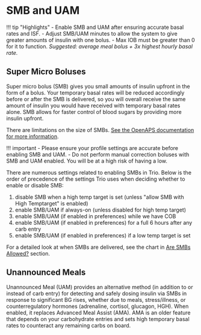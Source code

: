 # SMB and UAM
!!! tip "Highlights"
	- Enable SMB and UAM after ensuring accurate basal rates and ISF.
	- Adjust SMB/UAM minutes to allow the system to give greater amounts of insulin with one bolus.
	- Max IOB must be greater than 0 for it to function. _Suggested: average meal bolus + 3x highest hourly basal rate._

## Super Micro Boluses
Super micro bolus (SMB) gives you small amounts of insulin upfront in the form of a bolus. Your temporary basal rates will be reduced accordingly before or after the SMB is delivered, so you will overall receive the same amount of insulin you would have received with temporary basal rates alone. SMB allows for faster control of blood sugars by providing more insulin upfront.

There are limitations on the size of SMBs. [See the OpenAPS documentation for more information](https://openaps.readthedocs.io/en/latest/docs/Customize-Iterate/oref1.html#understanding-super-micro-bolus-smb).

!!! important
    - Please ensure your profile settings are accurate before enabling SMB and UAM.
    - Do not perform manual correction boluses with SMB and UAM enabled. You will be at a high risk of having a low.

There are numerous settings related to enabling SMBs in Trio. Below is the order of precedence of the settings Trio uses when deciding whether to enable or disable SMB:

1. disable SMB when a high temp target is set (unless "allow SMB with High Temptarget" is enabled)
2. enable SMB/UAM if always-on (unless disabled for high temp target)
3. enable SMB/UAM (if enabled in preferences) while we have COB
4. enable SMB/UAM (if enabled in preferences) for a full 6 hours after any carb entry
5. enable SMB/UAM (if enabled in preferences) if a low temp target is set

For a detailed look at when SMBs are delivered, see the chart in [Are SMBs Allowed?](../preferences/smbsettings.md#are-smbs-allowed) section.

## Unannounced Meals
Unannounced Meal (UAM) provides an alternative method (in addition to or instead of carb entry) for detecting and safely dosing insulin via SMBs in response to significant BG rises, whether due to meals, stress/illness, or counterregulatory hormones (adrenaline, cortisol, glucagon, HGH). When enabled, it replaces Advanced Meal Assist (AMA). AMA is an older feature that depends on your carbohydrate entries and sets high temporary basal rates to counteract any remaining carbs on board.
